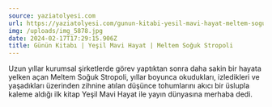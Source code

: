 ```yaml
---
source: yaziatolyesi.com
url: https://yaziatolyesi.com/gunun-kitabi-yesil-mavi-hayat-meltem-soguk-stropoli.html
img: /uploads/img_5878.jpg
date: 2024-02-17T17:29:15.906Z
title: Günün Kitabı | Yeşil Mavi Hayat | Meltem Soğuk Stropoli
---
```

Uzun yıllar kurumsal şirketlerde görev yaptıktan sonra daha sakin bir hayata yelken açan Meltem Soğuk Stropoli, yıllar boyunca okudukları, izledikleri ve yaşadıkları üzerinden zihnine atılan düşünce tohumlarını akıcı bir üslupla kaleme aldığı ilk kitap Yeşil Mavi Hayat ile yayın dünyasına merhaba dedi.
